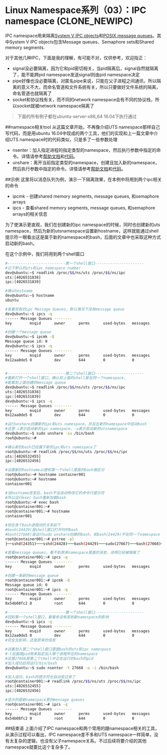 # Linux Namespace系列（03）：IPC namespace (CLONE_NEWIPC)

IPC namespace用来隔离[System V IPC objects](http://man7.org/linux/man-pages/man7/svipc.7.html)和[POSIX message queues](http://man7.org/linux/man-pages/man7/mq_overview.7.html)。其中System V IPC objects包含Message queues、Semaphore sets和Shared memory segments. 

对于其他几种IPC，下面是我的理解，有可能不对，仅供参考，欢迎指正：

* signal没必要隔离，因为它和pid密切相关，当pid隔离后，signal自然就隔离了，能不能跨pid namespace发送signal则由pid namespace决定
* pipe好像也没必要隔离，对匿名pipe来说，只能在父子进程之间通讯，所以隔离的意义不大，而命名管道和文件系统有关，所以只要做好文件系统的隔离，命名管道也就隔离了
* socket和协议栈有关，而不同的network namespace会有不同的协议栈，所以socket就被network namespace隔离了

>下面的所有例子都在ubuntu-server-x86_64 16.04下执行通过

##namespace相关tool
从这篇文章开始，不再像介绍UTS namespace那样自己写代码，而是用ubuntu 16.04中现成的两个工具，他们的实现和上一篇文章中介绍UTS namespace时的代码类似，只是多了一些参数处理

* nsenter：加入指定进程的指定类型的namespace，然后执行参数中指定的命令。详情请参考[帮助文档](http://man7.org/linux/man-pages/man1/nsenter.1.html)和[代码](https://github.com/karelzak/util-linux/blob/master/sys-utils/nsenter.c)。
* unshare：离开当前指定类型的namespace，创建且加入新的namespace，然后执行参数中指定的命令。详情请参考[帮助文档](http://man7.org/linux/man-pages/man1/unshare.1.html)和[代码](https://github.com/karelzak/util-linux/blob/master/sys-utils/unshare.c)。

##示例
这里将以消息队列为例，演示一下隔离效果，在本例中将用到两个ipc相关的命令

* ipcmk - 创建shared memory segments, message queues, 和semaphore arrays
* ipcs -  查看shared memory segments, message queues, 和semaphore arrays的相关信息

为了使演示更直观，我们在创建新的ipc namespace的时候，同时也创建新的uts namespace，然后为新的utsnamespace设置新hostname，这样就能通过shell提示符一眼看出这是属于新的namespace的bash，后面的文章中也采取这种方式启动新的bash。

在这个示例中，我们将用到两个shell窗口
```bash
#--------------------------第一个shell窗口----------------------
#记下默认的uts和ipc namespace number
dev@ubuntu:~$ readlink /proc/$$/ns/uts /proc/$$/ns/ipc
uts:[4026531838]
ipc:[4026531839]

#确认hostname
dev@ubuntu:~$ hostname
ubuntu

#查看现有的ipc Message Queues，默认情况下没有message queue
dev@ubuntu:~$ ipcs -q
------ Message Queues --------
key        msqid      owner      perms      used-bytes   messages

#创建一个message queue
dev@ubuntu:~$ ipcmk -Q
Message queue id: 0
dev@ubuntu:~$ ipcs -q
------ Message Queues --------
key        msqid      owner      perms      used-bytes   messages
0x12aa0de5 0          dev        644        0            0


#--------------------------第二个shell窗口----------------------
#重新打开一个shell窗口，确认和上面的shell是在同一个namespace，
#能看到上面创建的message queue
dev@ubuntu:~$ readlink /proc/$$/ns/uts /proc/$$/ns/ipc
uts:[4026531838]
ipc:[4026531839]
dev@ubuntu:~$ ipcs -q
------ Message Queues --------
key        msqid      owner      perms      used-bytes   messages
0x12aa0de5 0          dev        644        0            0

#运行unshare创建新的ipc和uts namespace，并且在新的namespace中启动bash
#这里-i表示启动新的ipc namespace，-u表示启动新的utsnamespace
dev@ubuntu:~$ sudo unshare -iu /bin/bash
root@ubuntu:~#

#确认新的bash已经属于新的ipc和uts namespace了
root@ubuntu:~# readlink /proc/$$/ns/uts /proc/$$/ns/ipc
uts:[4026532455]
ipc:[4026532456]

#设置新的hostname以便和第一个shell里面的bash做区分
root@ubuntu:~# hostname container001
root@ubuntu:~# hostname
container001

#当hostname改变后，bash不会自动修改它的命令行提示符
#所以运行exec bash重新加载bash
root@ubuntu:~# exec bash
root@container001:~#
root@container001:~# hostname
container001

#现在各个bash进程间的关系如下
#bash(24429)是shell窗口打开时的bash
#bash(27668)是运行sudo unshare创建的bash，和bash(24429)不在同一个namespace
root@container001:~# pstree -pl
├──sshd(24351)───sshd(24428)───bash(24429)───sudo(27667)───bash(27668)───pstree(27695)

#查看message queues，看不到原来namespace里面的消息，说明已经被隔离了
root@container001:~# ipcs -q
------ Message Queues --------
key        msqid      owner      perms      used-bytes   messages

#创建一条新的message queue
root@container001:~# ipcmk -Q
Message queue id: 0
root@container001:~# ipcs -q
------ Message Queues --------
key        msqid      owner      perms      used-bytes   messages
0x54b08fc2 0          root       644        0            0

#--------------------------第一个shell窗口----------------------
#回到第一个shell窗口，看看有没有受到新namespace的影响
dev@ubuntu:~$ ipcs -q
------ Message Queues --------
key        msqid      owner      perms      used-bytes   messages
0x12aa0de5 0          dev        644        0            0
#完全无影响，还是原来的信息

#试着加入第二个shell窗口里面bash的uts和ipc namespace
#-t后面跟pid用来指定加入哪个进程所在的namespace
#这里27668是第二个shell中正在运行的bash的pid
#加入成功后将运行/bin/bash
dev@ubuntu:~$ sudo nsenter -t 27668 -u -i /bin/bash

#加入成功，bash的提示符也自动变过来了
root@container001:~# readlink /proc/$$/ns/uts /proc/$$/ns/ipc
uts:[4026532455]
ipc:[4026532456]

#显示的是新namespace里的message queues
root@container001:~# ipcs -q
------ Message Queues --------
key        msqid      owner      perms      used-bytes   messages
0x54b08fc2 0          root       644        0            0

```

##结束语
上面介绍了IPC namespace和两个常用的跟namespace相关的工具，从演示过程可以看出，IPC namespace差不多和UTS namespace一样简单，没有太复杂的逻辑，也没有父子namespace关系。不过后续将要介绍的其他namespace就要比这个复杂多了。